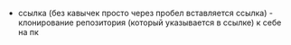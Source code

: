 + ссылка (без кавычек просто через пробел вставляется ссылка) - клонирование репозитория (который указывается в ссылке) к себе на пк